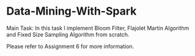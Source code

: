 # Data-Mining-With-Spark


Main Task: In this task I implement Bloom Filter, Flajolet Martin Algorithm and Fixed Size Sampling Algorithm from scratch.

Please refer to Assignment 6 for more information.